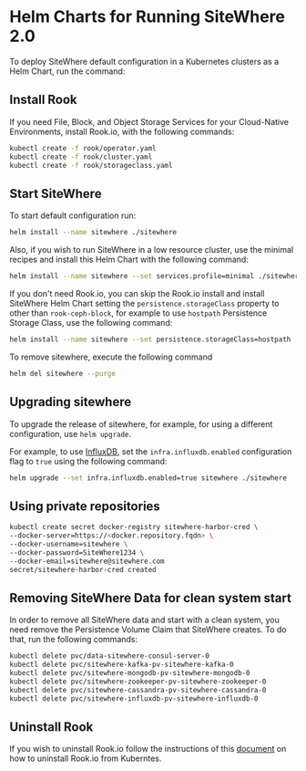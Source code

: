 # Helm Charts for Running SiteWhere 2.0

To deploy SiteWhere default configuration in a Kubernetes clusters as a Helm Chart, run the command:

## Install Rook

If you need File, Block, and Object Storage Services for your Cloud-Native Environments, install Rook.io, with the following commands:

```sh
kubectl create -f rook/operator.yaml
kubectl create -f rook/cluster.yaml
kubectl create -f rook/storageclass.yaml
```

## Start SiteWhere

To start default configuration run:

```sh
helm install --name sitewhere ./sitewhere
```

Also, if you wish to run SiteWhere in a low resource cluster, use the 
minimal recipes and install this Helm Chart with the following command:

```sh 
helm install --name sitewhere --set services.profile=minimal ./sitewhere
```

If you don't need Rook.io, you can skip the Rook.io install and install
SiteWhere Helm Chart setting the `persistence.storageClass` property to
other than `rook-ceph-block`, for example to use `hostpath` Persistence
Storage Class, use the following command:  

```sh
helm install --name sitewhere --set persistence.storageClass=hostpath ./sitewhere
```

To remove sitewhere, execute the following command

```sh
helm del sitewhere --purge
```

## Upgrading sitewhere

To upgrade the release of sitewhere, for example, for using a different
configuration, use `helm upgrade`. 

For example, to use [InfluxDB](https://www.influxdata.com/), set the 
`infra.influxdb.enabled` configuration flag to `true` using the following command:

```sh
helm upgrade --set infra.influxdb.enabled=true sitewhere ./sitewhere
```

## Using private repositories

```sh
kubectl create secret docker-registry sitewhere-harbor-cred \
--docker-server=https://<docker.repository.fqdn> \
--docker-username=sitewhere \
--docker-password=SiteWhere1234 \
--docker-email=sitewhere@sitewhere.com
secret/sitewhere-harbor-cred created
```

## Removing SiteWhere Data for clean system start

In order to remove all SiteWhere data and start with a clean system, you need remove
the Persistence Volume Claim that SiteWhere creates. To do that, run the following commands:

```sh
kubectl delete pvc/data-sitewhere-consul-server-0
kubectl delete pvc/sitewhere-kafka-pv-sitewhere-kafka-0
kubectl delete pvc/sitewhere-mongodb-pv-sitewhere-mongodb-0
kubectl delete pvc/sitewhere-zookeeper-pv-sitewhere-zookeeper-0
kubectl delete pvc/sitewhere-cassandra-pv-sitewhere-cassandra-0
kubectl delete pvc/sitewhere-influxdb-pv-sitewhere-influxdb-0
```

## Uninstall Rook

If you wish to uninstall Rook.io follow the instructions of
this [document](https://rook.io/docs/rook/v0.9/ceph-teardown.html)
on how to uninstall Rook.io from Kuberntes.
